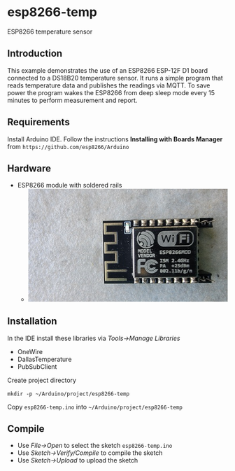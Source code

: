 # esp8266-temp
ESP8266 temperature sensor

## Introduction
This example demonstrates the use of an ESP8266 ESP-12F D1 board
connected to a DS18B20 temperature sensor. It runs a simple program that
reads temperature data and publishes the readings via MQTT.  To save
power the program wakes the ESP8266 from deep sleep mode every 15
minutes to perform measurement and report.

## Requirements
Install Arduino IDE. Follow the instructions **Installing with Boards Manager**
from `https://github.com/esp8266/Arduino`

## Hardware

* ESP8266 module with soldered rails
  * ![ESP8266 module](/assets/images/esp8266-12.jpg)

## Installation
In the IDE install these libraries via *Tools->Manage Libraries*
* OneWire
* DallasTemperature
* PubSubClient

Create project directory
```
mkdir -p ~/Arduino/project/esp8266-temp
```

Copy `esp8266-temp.ino` into `~/Arduino/project/esp8266-temp`

## Compile
* Use *File->Open* to select the sketch `esp8266-temp.ino`
* Use *Sketch->Verify/Compile* to compile the sketch
* Use *Sketch->Upload* to upload the sketch
